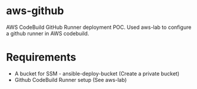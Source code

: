 # aws-github
AWS CodeBuild GitHub Runner deployment POC. Used aws-lab to configure a github runner in
AWS codebuild.

# Requirements
* A bucket for SSM - ansible-deploy-bucket (Create a private bucket)
* Github CodeBuild Runner setup (See aws-lab)


